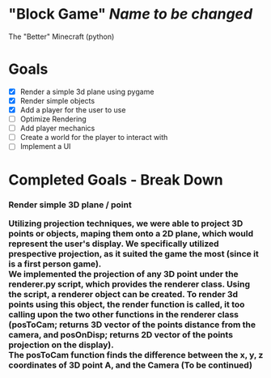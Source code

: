 # "Block Game" *Name to be changed*
The "Better" Minecraft (python)
<br />
# Goals <br/>
 - [x] Render a simple 3d plane using pygame
 - [x] Render simple objects
 - [x] Add a player for the user to use
 - [ ] Optimize Rendering
 - [ ] Add player mechanics
 - [ ] Create a world for the player to interact with
 - [ ] Implement a UI

# Completed Goals - Break Down
<h3> Render simple 3D plane / point
<p> Utilizing projection techniques, we were able to project 3D points or objects, maping them onto a 2D plane, which would represent the user's display. We specifically utilized prespective projection, as it suited the game the most (since it is a first person game).<br/>
We implemented the projection of any 3D point under the renderer.py script, which provides the renderer class. Using the script, a renderer object can be created. To render 3d points using this object, the render function is called, it too calling upon the two other functions in the renderer class (posToCam; returns 3D vector of the points distance from the camera, and posOnDisp; returns 2D vector of the points projection on the display).<br/>
The posToCam function finds the difference between the x, y, z coordinates of 3D point A, and the Camera (To be continued) </p>
